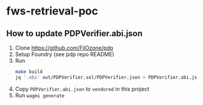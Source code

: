 # fws-retrieval-poc

## How to update PDPVerifier.abi.json

1. Clone https://github.com/FilOzone/pdp
2. Setup Foundry (see pdp repo README)
3. Run
   ```bash
   make build
   jq '.abi' out/PDPVerifier.sol/PDPVerifier.json > PDPVerifier.abi.json
   ```
4. Copy `PDPVerifier.abi.json` to `vendored` in this project
5. Run `wagmi generate`
